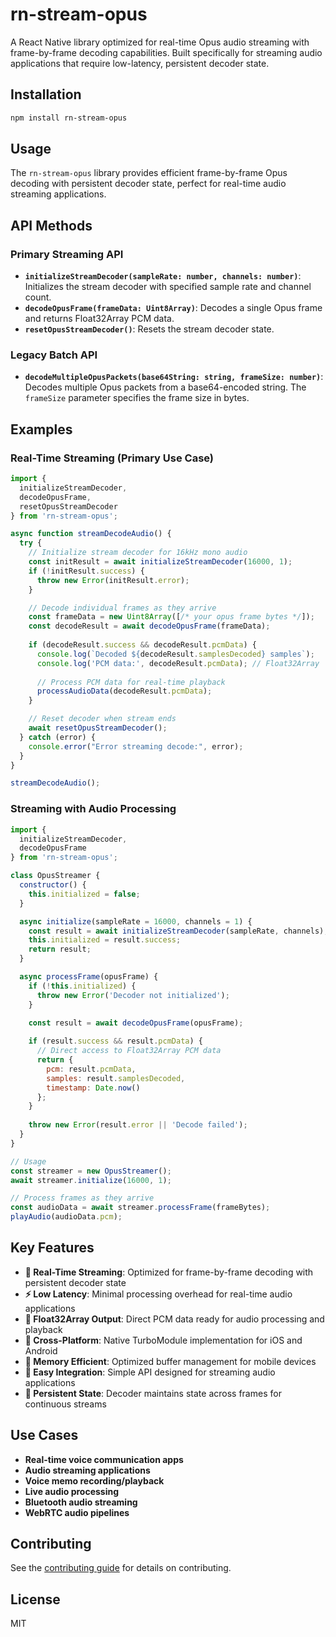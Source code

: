 # rn-stream-opus

A React Native library optimized for real-time Opus audio streaming with frame-by-frame decoding capabilities. Built specifically for streaming audio applications that require low-latency, persistent decoder state.

## Installation

```sh
npm install rn-stream-opus
```

## Usage

The `rn-stream-opus` library provides efficient frame-by-frame Opus decoding with persistent decoder state, perfect for real-time audio streaming applications.

## API Methods

### Primary Streaming API

- **`initializeStreamDecoder(sampleRate: number, channels: number)`**: Initializes the stream decoder with specified sample rate and channel count.
- **`decodeOpusFrame(frameData: Uint8Array)`**: Decodes a single Opus frame and returns Float32Array PCM data.
- **`resetOpusStreamDecoder()`**: Resets the stream decoder state.

### Legacy Batch API

- **`decodeMultipleOpusPackets(base64String: string, frameSize: number)`**: Decodes multiple Opus packets from a base64-encoded string. The `frameSize` parameter specifies the frame size in bytes.

## Examples

### Real-Time Streaming (Primary Use Case)

```js
import { 
  initializeStreamDecoder, 
  decodeOpusFrame, 
  resetOpusStreamDecoder 
} from 'rn-stream-opus';

async function streamDecodeAudio() {
  try {
    // Initialize stream decoder for 16kHz mono audio
    const initResult = await initializeStreamDecoder(16000, 1);
    if (!initResult.success) {
      throw new Error(initResult.error);
    }

    // Decode individual frames as they arrive
    const frameData = new Uint8Array([/* your opus frame bytes */]);
    const decodeResult = await decodeOpusFrame(frameData);
    
    if (decodeResult.success && decodeResult.pcmData) {
      console.log(`Decoded ${decodeResult.samplesDecoded} samples`);
      console.log('PCM data:', decodeResult.pcmData); // Float32Array
      
      // Process PCM data for real-time playback
      processAudioData(decodeResult.pcmData);
    }

    // Reset decoder when stream ends
    await resetOpusStreamDecoder();
  } catch (error) {
    console.error("Error streaming decode:", error);
  }
}

streamDecodeAudio();
```

### Streaming with Audio Processing

```js
import { 
  initializeStreamDecoder, 
  decodeOpusFrame 
} from 'rn-stream-opus';

class OpusStreamer {
  constructor() {
    this.initialized = false;
  }

  async initialize(sampleRate = 16000, channels = 1) {
    const result = await initializeStreamDecoder(sampleRate, channels);
    this.initialized = result.success;
    return result;
  }

  async processFrame(opusFrame) {
    if (!this.initialized) {
      throw new Error('Decoder not initialized');
    }

    const result = await decodeOpusFrame(opusFrame);
    
    if (result.success && result.pcmData) {
      // Direct access to Float32Array PCM data
      return {
        pcm: result.pcmData,
        samples: result.samplesDecoded,
        timestamp: Date.now()
      };
    }
    
    throw new Error(result.error || 'Decode failed');
  }
}

// Usage
const streamer = new OpusStreamer();
await streamer.initialize(16000, 1);

// Process frames as they arrive
const audioData = await streamer.processFrame(frameBytes);
playAudio(audioData.pcm);
```

## Key Features

- **🎯 Real-Time Streaming**: Optimized for frame-by-frame decoding with persistent decoder state
- **⚡ Low Latency**: Minimal processing overhead for real-time audio applications
- **🔄 Float32Array Output**: Direct PCM data ready for audio processing and playback
- **📱 Cross-Platform**: Native TurboModule implementation for iOS and Android
- **🧠 Memory Efficient**: Optimized buffer management for mobile devices
- **🔧 Easy Integration**: Simple API designed for streaming audio applications
- **🔄 Persistent State**: Decoder maintains state across frames for continuous streams

## Use Cases

- **Real-time voice communication apps**
- **Audio streaming applications**
- **Voice memo recording/playback**
- **Live audio processing**
- **Bluetooth audio streaming**
- **WebRTC audio pipelines**

## Contributing

See the [contributing guide](CONTRIBUTING.md) for details on contributing.

## License

MIT
